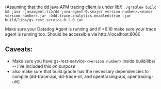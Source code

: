 (Assuming that the dd java APM tracing client is under lib/)
`./gradlew build && java -javaagent:lib/dd-java-agent-0.<major version number>.<minor version number>.jar -Ddd.trace.analytics.enabled=true -jar build/libs/gs-rest-service-0.1.0.jar`

Make sure your Datadog Agent is running and if <6.10 make sure your trace agent is running too. Should be accessible via http://localhost:8080

## Caveats:

* Make sure you have gs-rest-service-`<version number>` inside build/libs/ -- i've included this *on purpose*
* also make sure that build.gradle has the necessary dependencies to compile (dd-trace-api, dd-trace-ot, and opentracing-api, opentracing-util)
